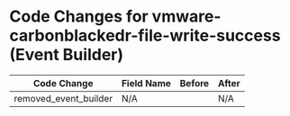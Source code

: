 # Code Changes for vmware-carbonblackedr-file-write-success (Event Builder)

| Code Change | Field Name | Before | After |
|-------------|------------|--------|-------|
| removed_event_builder | N/A |  | N/A |